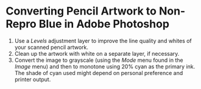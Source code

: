 <!---
# This file is distributed under the Creative Commons Attribution 4.0
# International License. To view a copy of this license, please visit
# <http://creativecommons.org/licenses/by/4.0/>.

collections:
  - 'adobe-creative-cloud'
  - 'notes'
git: '$Metadata$'
twigTemplate: .templates/base-note.html.twig
--->

Converting Pencil Artwork to Non-Repro Blue in Adobe Photoshop
==============================================================

1.  Use a *Levels* adjustment layer to improve the line quality and
    whites of your scanned pencil artwork.
2.  Clean up the artwork with white on a separate layer, if necessary.
3.  Convert the image to grayscale (using the *Mode* menu found in the
    *Image* menu) and then to monotone using 20% cyan as the primary
    ink. The shade of cyan used might depend on personal preference and
    printer output.
